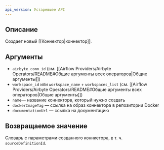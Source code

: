 ```yaml
---
api_version: Устаревшее API
---
```

## Описание
Создает новый [[Коннектор|коннектор]].
## Аргументы
- `airbyte_conn_id` (см. [[Airflow Providers/Airbyte Operators/README#Общие аргументы всех операторов|Общие аргументы]])
- `workspace_id` или `workspace_name` + `workspaces_list` (см. [[Airflow Providers/Airbyte Operators/README#Общие аргументы всех операторов|Общие аргументы]])
- `name`— название коннектора, который нужно создать
- `dockerImageTag` — ссылка на образ коннектора в репозитории Docker
- `documentationUrl` — ссылка на документацию
## Возвращаемое значение
Словарь с параметрами созданного коннкетора, в т. ч. `sourceDefinitionId`.